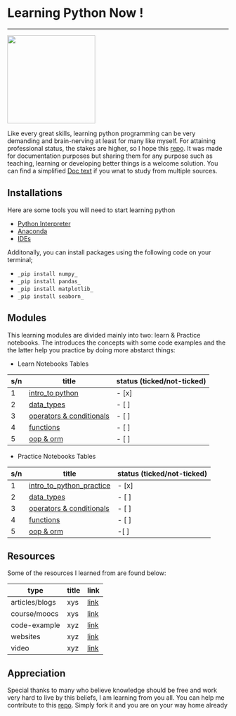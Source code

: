 # Learning Python Now !
<hr>
<div>
<p style="text-align:left"><img src="..../images/logo.png" width="200" height="200" /></p>
</div>

Like every great skills, learning  python programming can be very demanding and brain-nerving at least for many like myself. 
For attaining professional status, the stakes are higher, so I hope this [repo](). It was made for documentation purposes but
sharing them for any purpose such as teaching, learning or developing better things is a welcome solution. 
You can find a simplified [Doc text](https://docs.google.com/document/d/1aOLqwUTdpQ0mBYYTsIEmiEV5K2bdEbWj27ihKbODoKw/edit?usp=sharing) if you wnat to study from multiple sources.


## Installations
Here are some tools you will need to start learning python
- [Python Interpreter](https://www.python.org/downloads/)
- [Anaconda](https://www.anaconda.com/products/distribution)
- [IDEs](https://code.visualstudio.com/download)

Additonally, you can install packages using the following code on your terminal;
- `_pip install numpy_`
- `_pip install pandas_`
- `_pip install matplotlib_`
- `_pip install seaborn_`

## Modules
This learning modules are divided mainly into two: learn & Practice notebooks. 
The  introduces the concepts with some code examples and the the latter help you practice by doing more abstarct things:

- Learn Notebooks Tables

|s/n|title|status (ticked/not-ticked)|
|--|------|---------------------------|
|1|[intro_to python]('.../1.Intro_to_Python_learn.ipynb')| - [x]|
|2|[data_types](xyz.com)|- [ ]|
|3|[operators & conditionals](xyz.com)|- [ ]|
|4|[functions](xyz.com)|- [ ]|
|5|[oop & orm](xyz.com)|- [ ]|

- Practice Notebooks Tables

|s/n|title|status (ticked/not-ticked)|
|--|------|---------------------------|
|1|[intro_to_python_practice]('.../1.Intro_to_Python_practice.ipynb')|- [x]|
|2|[data_types](xyz.com)|- [ ]|
|3|[operators & conditionals](xyz.com)|- [ ]|
|4|[functions](xyz.com)|- [ ]|
|5|[oop & orm](xyz.com)| -[ ]|

## Resources
Some of the resources I learned from are found below:

| type |title |link |
|------|------|-----|
|articles/blogs|xys|[link](xyz.com)|
|course/moocs|xys|[link](xyz.com)|
|code-example|xyz|[link](xyz.com)|
|websites|xyz|[link](xyz.com)|
|video|xyz|[link](xyz.com)|


## Appreciation
Special thanks to many who believe knowledge should be free and work very hard to live by this beliefs, I am learning from you all. 
You can help me contribute to this [repo](https://github.com/chisomloius/iLearnPY). Simply fork it and you are on your way home already 
